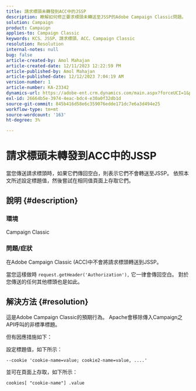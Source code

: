 ```yaml
---
title: 請求標頭未轉發到ACC中的JSSP
description: 瞭解如何修正要求標頭未轉送至JSSP的Adobe Campaign Classic問題。
solution: Campaign
product: Campaign
applies-to: Campaign Classic
keywords: KCS、JSSP、請求標頭、ACC、Campaign Classic
resolution: Resolution
internal-notes: null
bug: false
article-created-by: Amol Mahajan
article-created-date: 12/11/2023 12:22:59 PM
article-published-by: Amol Mahajan
article-published-date: 12/12/2023 7:04:19 AM
version-number: 1
article-number: KA-23342
dynamics-url: https://adobe-ent.crm.dynamics.com/main.aspx?forceUCI=1&pagetype=entityrecord&etn=knowledgearticle&id=f538ddff-1f98-ee11-be37-6045bd006239
exl-id: 26664b5e-3974-4eac-bdc4-e30a0f32db1d
source-git-commit: 845b416d58e6c359076edde171dc7e6a3d494e25
workflow-type: tm+mt
source-wordcount: '163'
ht-degree: 3%

---
```


# 請求標頭未轉發到ACC中的JSSP


當您傳送請求標頭時，如果它們傳回空白，則表示它們不會轉送至JSSP。 依照本文所述設定標題值，然後嘗試在相同值頁面上存取它們。

## 說明 {#description}


### 環境

Campaign Classic



### 問題/症狀

在Adobe Campaign Classic (ACC)中不會將請求標頭轉送到JSSP。

當您這樣做時 `request.getHeader('Authorization'),` 它一律會傳回空白。 對於您傳送的任何其他標頭也是如此。


## 解決方法 {#resolution}


這是Adobe Campaign Classic的預期行為。 Apache會移除傳入Campaign之API呼叫的非標準標題。

但有因應措施如下：

設定標題值，如下所示：

`--cookie 'cookie-name=value; cookie2-name=value, ....'`

並可在頁面上存取，如下所示：

`cookies[ "cookie-name"] .value`
